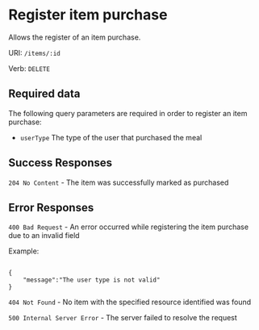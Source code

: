 # Register item purchase

Allows the register of an item purchase.

URI: `/items/:id`

Verb: `DELETE`

## Required data

The following query parameters are required in order to register an item purchase:

- `userType` The type of the user that purchased the meal

## Success Responses

`204 No Content` - The item was successfully marked as purchased

## Error Responses

`400 Bad Request` - An error occurred while registering the item purchase due to an invalid field

Example:

```

{
    "message":"The user type is not valid"
}

```

`404 Not Found` - No item with the specified resource identified was found

`500 Internal Server Error` - The server failed to resolve the request